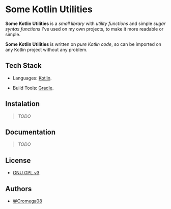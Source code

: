 # Some Kotlin Utilities

**Some Kotlin Utilities** is a _small library_ with _utility functions_ and simple _sugar syntax functions_ I've used on my own projects, to make it more readable or simple.

**Some Kotlin Utilities** is written on _pure Kotlin code_, so can be imported on any Kotlin project without any problem.

## Tech Stack

- Languages: [Kotlin](https://kotlinlang.org).

- Build Tools: [Gradle](https://gradle.org).

## Instalation

> _TODO_

## Documentation

> _TODO_

## License

- [GNU GPL v3](https://choosealicense.com/licenses/gpl-3.0/)

## Authors

- [@Cromega08](https://www.github.com/Cromega08)
